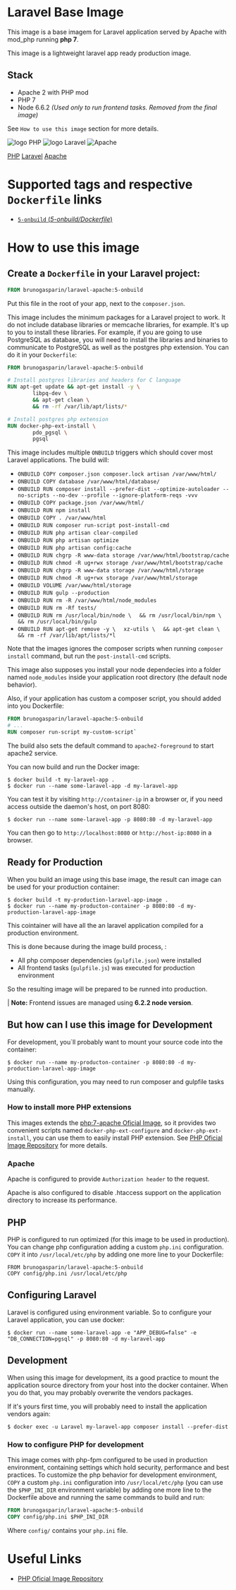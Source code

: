 # Laravel Base Image 

This image is a base imagem for Laravel application served by Apache with mod_php running **php 7**.

This image is a lightweight laravel app ready production image.

## Stack

- Apache 2 with PHP mod
- PHP 7
- Node 6.6.2 *(Used only to run frontend tasks. Removed from the final image)*


See `How to use this image` section for more details.

![logo PHP](php-logo.png) ![logo Laravel](laravel-logo.png) ![Apache](httpd-logo.png)

[PHP][1]
[Laravel][2]
[Apache][3]

# Supported tags and respective `Dockerfile` links

* [`5-onbuild` (*5-onbuild/Dockerfile*)](5-onbuild/Dockerfile)

# How to use this image

## Create a `Dockerfile` in your Laravel project:

```dockerfile
FROM brunogasparin/laravel-apache:5-onbuild
```

Put this file in the root of your app, next to the `composer.json`.

This image includes the minimum packages for a Laravel project to work. It do not include database
libraries or memcache libraries, for example. It's up to you to install these libraries. For
example, if you are going to use PostgreSQL as database, you will need to install the libraries
and binaries to communicate to PostgreSQL as well as the postgres php extension.
You can do it in your `Dockerfile`:

```dockerfile
FROM brunogasparin/laravel-apache:5-onbuild

# Install postgres libraries and headers for C language
RUN apt-get update && apt-get install -y \
        libpq-dev \
        && apt-get clean \
        && rm -rf /var/lib/apt/lists/*

# Install postgres php extension
RUN docker-php-ext-install \
        pdo_pgsql \
        pgsql
```

This image includes multiple `ONBUILD` triggers which should cover most Laravel applications.
The build will:

* `ONBUILD COPY composer.json composer.lock artisan /var/www/html/`
* `ONBUILD COPY database /var/www/html/database/`
* `ONBUILD RUN composer install --prefer-dist --optimize-autoloader --no-scripts --no-dev --profile --ignore-platform-reqs -vvv`
* `ONBUILD COPY package.json /var/www/html/`
* `ONBUILD RUN npm install`
* `ONBUILD COPY . /var/www/html`
* `ONBUILD RUN composer run-script post-install-cmd`
* `ONBUILD RUN php artisan clear-compiled`
* `ONBUILD RUN php artisan optimize`
* `ONBUILD RUN php artisan config:cache`
* `ONBUILD RUN chgrp -R www-data storage /var/www/html/bootstrap/cache`
* `ONBUILD RUN chmod -R ug+rwx storage /var/www/html/bootstrap/cache`
* `ONBUILD RUN chgrp -R www-data storage /var/www/html/storage`
* `ONBUILD RUN chmod -R ug+rwx storage /var/www/html/storage `
* `ONBUILD VOLUME /var/www/html/storage`
* `ONBUILD RUN gulp --production`
* `ONBUILD RUN rm -R /var/www/html/node_modules `
* `ONBUILD RUN rm -Rf tests/`
* `ONBUILD RUN rm /usr/local/bin/node \`
  `  && rm /usr/local/bin/npm \`
  `  && rm /usr/local/bin/gulp`
* `ONBUILD RUN apt-get remove -y \`
  `  xz-utils \`
  `  && apt-get clean \`
  `  && rm -rf /var/lib/apt/lists/*l`

Note that the images ignores the composer scripts when running `composer install` command, but run the `post-install-cmd` scripts.

This image also supposes you install your node dependecies into a folder named `node_modules`  inside your application root directory (the default node behavior). 

Also, if your application has custom a composer script, you should added into you Dockerfile:
	
```dockerfile
FROM brunogasparin/laravel-apache:5-onbuild
# ...
RUN composer run-script my-custom-script`
```

The build also sets the default command to `apache2-foreground` to start apache2 service.

You can now build and run the Docker image:

```console
$ docker build -t my-laravel-app .
$ docker run --name some-laravel-app -d my-laravel-app
```

You can test it by visiting `http://container-ip` in a browser or, if you need access outside
the daemon's host, on port 8080:

    $ docker run --name some-laravel-app -p 8080:80 -d my-laravel-app

You can then go to `http://localhost:8080` or `http://host-ip:8080` in a browser.

## Ready for Production 

When you build an image using this base image, the result can image can be used for
your production container:

    $ docker build -t my-production-laravel-app-image .
    $ docker run --name my-producton-container -p 8080:80 -d my-production-laravel-app-image

This cointainer will have all the an laravel application compiled for a production environment.

This is done because during the image build process, :

   - All php composer dependencies  (`gulpfile.json`) were installed
   - All frontend tasks (`gulpfile.js`) was executed for production environment  

So the resulting image will be prepared to be runned into production.

| **Note:** Frontend issues are managed using **6.2.2 node version**.

## But how can I use this image for Development

For development, you`ll probably want to mount your source code into the container:

    $ docker run --name my-producton-container -p 8080:80 -d my-production-laravel-app-image

Using this configuration, you may need to run composer and gulpfile tasks manually.

### How to install more PHP extensions

This images extends the [php:7-apache Oficial Image][3], so it provides two convenient scripts 
named `docker-php-ext-configure` and `docker-php-ext-install`, 
you can use them to easily install PHP extension. See [PHP Oficial Image Repository][3] for 
more details.

### Apache

Apache is configured to provide `Authorization header` to the request.

Apache is also configured to disable .htaccess support on the application directory
to increase its performance.

## PHP

PHP is configured to run optimized (for this image to be used in production). You can change php
configuration adding a custom `php.ini` configuration. `COPY` it into `/usr/local/etc/php` by
adding one more line to your Dockerfile:

    FROM brunogasparin/laravel-apache:5-onbuild
    COPY config/php.ini /usr/local/etc/php

## Configuring Laravel

Laravel is configured using environment variable. So to configure your Laravel application, you can use
docker:

```console
$ docker run --name some-laravel-app -e "APP_DEBUG=false" -e "DB_CONNECTION=pgsql" -p 8080:80 -d my-laravel-app
```

## Development

When using this image for development, its a good practice to mount the application source directory
from your host into the docker container. When you do that, you may probably overwrite the
vendors packages.

If it's yours first time, you will probably need to install the application vendors again:

```console
$ docker exec -u Laravel my-laravel-app composer install --prefer-dist
```

### How to configure PHP for development

This image comes with php-fpm configured to be used in production environment, containing settings which hold 
security, performance and best practices. To customize the php behavior for development environment, `COPY`
 a custom `php.ini` configuration into `/usr/local/etc/php` (you can use the `$PHP_INI_DIR` environment variable) 
 by adding one more line to the Dockerfile above and running the same commands to build and run:

```dockerfile
FROM brunogasparin/laravel-apache:5-onbuild
COPY config/php.ini $PHP_INI_DIR
```

Where `config/` contains your `php.ini` file.

# Useful Links

- [PHP Oficial Image Repository][3]

[1]: http://http://php.net/
[2]: https://laravel.com
[3]: http://httpd.apache.org
